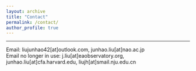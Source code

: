 ```yaml
---
layout: archive
title: "Contact"
permalink: /contact/
author_profile: true
---
```


---

Email: liujunhao42[at]outlook.com, junhao.liu[at]nao.ac.jp  
Email no longer in use: j.liu[at]eaobservatory.org, junhao.liu[at]cfa.harvard.edu, liujh[at]smail.nju.edu.cn

